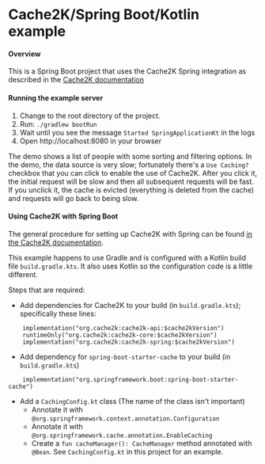 # Cache2K/Spring Boot/Kotlin example
#### Overview ####
This is a Spring Boot project that uses the Cache2K Spring integration 
as described in the [Cache2K documentation](https://cache2k.org/docs/latest/user-guide.html#spring)

#### Running the example server ####
1. Change to the root directory of the project.
2. Run: `./gradlew bootRun`
3. Wait until you see the message `Started SpringApplicationKt` in the logs
4. Open http://localhost:8080 in your browser

The demo shows a list of people with some sorting and filtering options.
In the demo, the data source is very slow; fortunately there's a `Use Caching?` checkbox
that you can click to enable the use of Cache2K.  After you click it, the initial
request will be slow and then all subsequent requests will be fast.  If you unclick
it, the cache is evicted (everything is deleted from the cache) and requests
will go back to being slow.

#### Using Cache2K with Spring Boot ####
The general procedure for setting up Cache2K with Spring can be found [in the Cache2K documentation](https://cache2k.org/docs/latest/user-guide.html#spring).

This example happens to use Gradle and is configured with a Kotlin build file `build.gradle.kts`.  It
also uses Kotlin so the configuration code is a little different.

Steps that are required:
- Add dependencies for Cache2K to your build (in `build.gradle.kts`); specifically these lines:
```	val cache2kVersion = "1.2.2.Final"
   	implementation("org.cache2k:cache2k-api:$cache2kVersion")
   	runtimeOnly("org.cache2k:cache2k-core:$cache2kVersion")
   	implementation("org.cache2k:cache2k-spring:$cache2kVersion")  
```
- Add dependency for `spring-boot-starter-cache` to your build (in `build.gradle.kts`)
```
   	implementation("org.springframework.boot:spring-boot-starter-cache")
```
- Add a `CachingConfig.kt` class (The name of the class isn't important)
    - Annotate it with `@org.springframework.context.annotation.Configuration`
    - Annotate it with `@org.springframework.cache.annotation.EnableCaching`
    - Create a `fun cacheManager(): CacheManager` method annotated with `@Bean`.  See
       `CachingConfig.kt` in this project for an example.
  
  
  